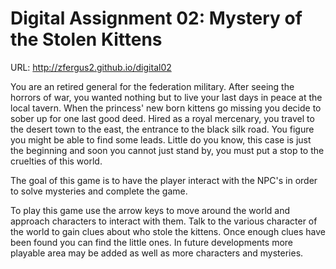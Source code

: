 # Digital Assignment 02: Mystery of the Stolen Kittens

URL: http://zfergus2.github.io/digital02

You are an retired general for the federation military. After seeing the horrors
of war, you wanted nothing but to live your last days in peace at the local 
tavern. When the princess' new born kittens go missing you decide to sober up 
for one last good deed. Hired as a royal mercenary, you travel to the desert town
to the east, the entrance to the black silk road. You figure you might be 
able to find some leads. Little do you know, this case is just the beginning and 
soon you cannot just stand by, you must put a stop to the cruelties of this world.

The goal of this game is to have the player interact with the NPC's in order to 
solve mysteries and complete the game.

To play this game use the arrow keys to move around the world and approach 
characters to interact with them. Talk to the various character of the world to 
gain clues about who stole the kittens. Once enough clues have been found you 
can find the little ones. In future developments more playable area may be added
as well as more characters and mysteries.
